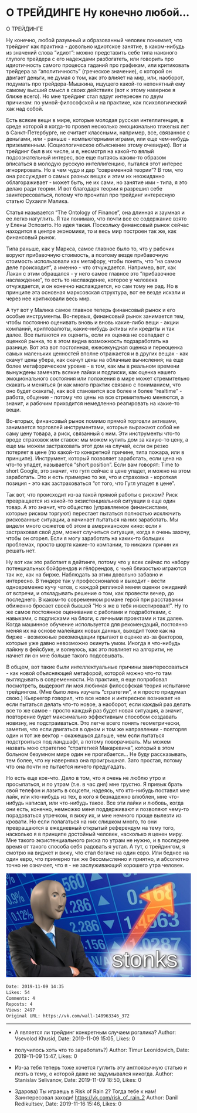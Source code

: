 # О ТРЕЙДИНГЕ Ну конечно любой...

О ТРЕЙДИНГЕ 
 
Ну конечно, любой разумный и образованный человек понимает, что трейдинг как практика - довольно идиотское занятие, в каком-нибудь из значений слова “идиот”: можно представить себе типа наивного глупого трейдера с его надеждами разбогатеть, или говорить про идиотичность самого процесса гаданий про графикам, или критиковать трейдера за “аполитичность” (греческое значение), с которой он двигает деньги, не думая о том, как это влияет на мир, или, наоборот, подумать про трейдера-Мышкина, ищущего какой-то непонятный ему самому высший смысл в своих действиях (вот к этому наверное я ближе всего). Но мне трейдинг стал вдруг интересен по двум причинам: по умной-философской и на практике, как психологический хак над собой. 
 
Есть всякие вещи в мире, которые молодая русская интеллигенция, в среде которой я когда-то провел несколько эмоционально тяжелых лет в Санкт-Петербурге, не считает классными, например, все, связанное с деньгами, или - раньше - компьютерными играми, или еще чем-нибудь приземленным. (Социологическое объяснение этому очевидно). Вот и трейдинг был в их числе, и я, несмотря на какой-то вялый подсознательный интерес, все еще пытаясь каким-то образом вписаться в молодую русскую интеллигенцию, пытался этот интерес игнорировать. Но в чем чудо и дар “современной теории”? В том, что она рассуждает о самых разных вещах и этим их неожиданно облагораживает - может быть, не их сами, но занятие ими - типа, я это делаю ради теории. И вот благодаря теории я разрешил себе заинтересоваться, потому что прочитал про трейдинг интересную статью Сухаиля Малика. 
 
Статья называется “The Ontology of Finance”, она длинная и заумная и ее легко нагуглить. Я так понимаю, что почти все ее содержание взято у Елены Эспозито. Но идея такая. Поскольку финансовый рынок сейчас находится в центре экономики, то и весь мир построен так же, как финансовый рынок. 
 
Типа раньше, как у Маркса, самое главное было то, что у рабочих воруют прибавочную стоимость, а поэтому везде прибавочную стоимость использовали как метафору, чтобы понять, что “на самом деле происходит”, а именно - что отчуждается. Например, вот, как Лакан с этим обращался - у него самое главное это “прибавочное наслаждение”, то есть то наслаждение, которое у человека отчуждается, и он конечно наслаждается, но сам тому не рад. Но в принципе эта основная марксовская структура, вот ее везде искали и через нее критиковали весь мир. 
 
А тут вот у Малика самое главное теперь финансовый рынок и его особые инструменты. Во-первых, финансовый рынок занимается тем, чтобы постоянно оценивать вновь и вновь какие-либо вещи - акции компаний, криптовалюты, какие-нибудь активы или кредиты и так далее. Все пытаются их оценить, если их оценка не совпадает с оценкой рынка, то в этом видна возможность подзаработать на разнице. Вот эта вот постоянная, ежесекундная оценка и переоценка самых маленьких ценностей вполне отражается и в других вещах - как скачут цены убера, как скачут цены на облачные вычисления; на еще более метафорическом уровне - в том, как мы в реальном времени вынуждены замечать всякие лайки и подписки, как оценка нашего эмоционального состояния или положения в мире может стремительно скакать и меняться (и как много практик связано с пониманием, что оно будет скакать), как всё становится все более и более “realtime” - работа, общение - потому что цены на все стремительно меняются, а значит, и рабочим приходится немедленно реагировать на какие-то вещи. 
 
Во-вторых, финансовый рынок помимо прямой торговли активами, занимается торговлей инструментами, которые выражают собой не саму цену товара, а риск, связанный с ним. Эти инструменты что-то вроде страховок или ставок: мы можем купить дом за какую-то цену, а еще мы можем застраховать этот дом на случай, если он резко потеряет в цене (по какой-то конкретной причине, типа пожара, или в принципе). Инструмент, который позволяет заработать, если цена на что-то упадет, называется “short position”. Если вам говорят: Time to short Google, это значит, что гугл сейчас в цене упадет, и можно на этом заработать. Это и есть примерно то же, что и страховка - короткая позиция - это как застраховаться “от того, что Гугл упадет в цене”. 
 
Так вот, что происходит из-за такой прямой работы с риском? Риск превращается из какой-то экзистенциальной ситуации в еще один товар. А это значит, что общество (управляемое финансистами, которые риском торгуют) перестает пытаться полностью исключить рискованные ситуации, а начинает пытаться на них заработать. Мы видели много сюжетов об этом в американском кино: если я застраховал свой дом, может случиться ситуация, когда я очень захочу, чтобы он сгорел. Если я могу заработать на каких-то больших проблемах, просто шортя какие-то компании, то никаких причин их решать нет. 
 
Ну вот как это работает в дейтинге, потому что у всех сейчас по набору потенциальных бойфрендов и гёлфрендов, с чьей близостью играются так же, как на бирже. Наблюдать за этим довольно забавно и интересно. В тиндере так у профессионалов и выходит - вести одновременно кучу чатов, с каждой репликой меняя оценки ожиданий от встречи, и откладывать решение о том, как провести вечер, до последнего. В каком-то современном романе герой при расставании обиженно бросает своей бывшей “Но я же в тебя инвестировал!”. Ну то же самое постоянное оценивание с работами и подработками, с навыками, с подписками на блоги, с личными проектами и так далее. Когда машинное обучение используется для рекомендаций, постоянно меняя их на основе малейших новых данных, выходит тоже как на бирже - возможные рекомендации прыгают в оценке из-за факторов, которые уже давно невозможно окинуть умом. Иногда я что-нибудь лайкну в фейсбуке, и волнуюсь, как это повлияет на алгоритм, не начнет ли он мне больше такого подсовывать. 
 
В общем, вот такие были интеллектуальные причины заинтересоваться - как новой объясняющей метафорой, которой можно что-то там выглядывать в современности. На практике, я еще попробовал посмотреть, выдержит ли моя любимая философская теория испытание трейдингом. (Мне было лень изучать “стратегии”, и я просто придумал свою.) Кьеркегор говорил, что все новое и интересное возникает не если пытаться делать что-то новое, а наоборот, если каждый раз делать все то же самое - просто каждый раз будет новая ситуация, а значит, повторение будет максимально эффективным способом создавать новизну, не подстраиваться. Это легче всего понять геометрически, заметив, что если двигаться в одном и том же направлении - повторяя один и тот же вектор - окажешься дальше, чем если пытаться подстроиться под ландшафт, а потому поворачивать. Мы можем назвать мою стратегию “стратегией Макаревича”, который в этом больном безумном мире один не прогибается… Не буду рассказывать, тем более, что ну наверняка она проигрышная. Зато простая, потому что она почти не пытается ничего предугадать. 
 
Но есть еще кое-что. Дело в том, что я очень не люблю утро и просыпаться, и по утрам (т.е. в час дня) мне грустно. Я привык брать свой телефон и лазить в соцсети, надеясь, что кто-нибудь поставил мне лайк, или кто-нибудь из тех, в кого я безнадежно влюблен, мне что-нибудь написал, или что-нибудь такое. Все эти лайки и любовь, когда они есть, конечно, немножко меня поддерживают и позволяют чему-то порадоваться утречком, я вижу их, и мне немного проще вылезти из кровати. Но если полагаться на них слишком много, то они превращаются в ежедневный открытый референдум на тему того, насколько я в принципе достойный человек, насколько я ценен миру. Мне такого экзистенциального риска по утрам не нужно, и в последнее время от такого способа себя радовать я устал. А тут, с трейдингом, я смотрю на виджет и вижу, что стал богаче на один евро. Или беднее на один евро, что примерно так же бессмысленно и приятно, и абсолютно точно не означает, что я - не заслуживающий хорошего утра человек.

![](attachments/457239110.jpg)

    Date: 2019-11-09 14:35
    Likes: 54
    Comments: 4
    Reposts: 4
    Views: 2497
    Original URL: https://vk.com/wall-140963346_372



--------------------

  * А является ли трейдинг конкретным случаем рогалика?
    Author: Vsevolod Khusid, Date: 2019-11-09 15:05, Likes: 0


  * получилось хоть что то заработать?)
    Author: Timur Leonidovich, Date: 2019-11-09 15:47, Likes: 0


  * Из-за тебя теперь тоже хочется гуглить эту англоязычную статью и лезть в тему, о которой даже не задумывался никогда.
    Author: Stanislav Selivanov, Date: 2019-11-09 18:50, Likes: 0


  * Здарова) Ты играешь в Risk of Rain 2? Тогда тебе к нам! Заинтересовал заходи! https://vk.com/risk_of_rain_2
    Author: Danil Redikultsev, Date: 2019-11-16 15:46, Likes: 0

